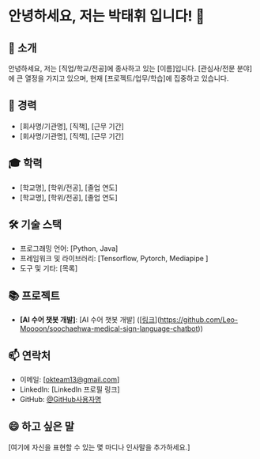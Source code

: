 # 안녕하세요, 저는 박태휘 입니다! 👋

## 🌱 소개
안녕하세요, 저는 [직업/학교/전공]에 종사하고 있는 [이름]입니다. [관심사/전문 분야]에 큰 열정을 가지고 있으며, 현재 [프로젝트/업무/학습]에 집중하고 있습니다.

## 💼 경력
- [회사명/기관명], [직책], [근무 기간]
- [회사명/기관명], [직책], [근무 기간]

## 🎓 학력
- [학교명], [학위/전공], [졸업 연도]
- [학교명], [학위/전공], [졸업 연도]

## 🛠 기술 스택
- 프로그래밍 언어: [Python, Java]
- 프레임워크 및 라이브러리: [Tensorflow, Pytorch, Mediapipe ]
- 도구 및 기타: [목록]

## 📚 프로젝트
- **[AI 수어 챗봇 개발]**: [AI 수어 챗봇 개발] ([[링크]()](https://github.com/Leo-Moooon/soochaehwa-medical-sign-language-chatbot))

## 📫 연락처
- 이메일: [okteam13@gmail.com]
- LinkedIn: [LinkedIn 프로필 링크]
- GitHub: [@GitHub사용자명](https://github.com/GitHub사용자명)

## 😄 하고 싶은 말
[여기에 자신을 표현할 수 있는 몇 마디나 인사말을 추가하세요.]
